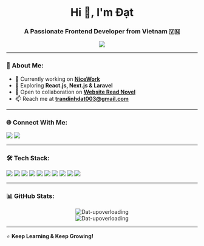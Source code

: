 <h1 align="center">Hi 👋, I'm Đạt</h1>
<h3 align="center">A Passionate Frontend Developer from Vietnam 🇻🇳</h3>

<p align="center">
  <img src="https://readme-typing-svg.demolab.com?font=Fira+Code&size=22&pause=1000&color=36BCF7&center=true&vCenter=true&width=600&lines=Frontend+Developer+|+ReactJS+%7C+NextJS;Building+interactive+and+responsive+web+apps;Always+learning+new+things!">
</p>

---

### 🚀 About Me:
- 🔭 Currently working on **[NiceWork](https://github.com/Dat-upoverloading/NiceWork.git)**
- 🌱 Exploring **React.js, Next.js & Laravel**
- 👯 Open to collaboration on **[Website Read Novel](https://github.com/Dat-upoverloading/WebReadNovel.git)**
- 📫 Reach me at **[trandinhdat003@gmail.com](mailto:trandinhdat003@gmail.com)**

---

### 🌐 Connect With Me:
<p align="left">
  <a href="mailto:trandinhdat003@gmail.com"><img src="https://img.shields.io/badge/Gmail-D14836?style=for-the-badge&logo=gmail&logoColor=white" /></a>
  <a href="https://github.com/Dat-upoverloading"><img src="https://img.shields.io/badge/GitHub-181717?style=for-the-badge&logo=github&logoColor=white" /></a>
</p>

---

### 🛠️ Tech Stack:
<p align="left">
  <img src="https://img.shields.io/badge/HTML5-E34F26?style=for-the-badge&logo=html5&logoColor=white" />
  <img src="https://img.shields.io/badge/CSS3-1572B6?style=for-the-badge&logo=css3&logoColor=white" />
  <img src="https://img.shields.io/badge/JavaScript-F7DF1E?style=for-the-badge&logo=javascript&logoColor=black" />
  <img src="https://img.shields.io/badge/React-61DAFB?style=for-the-badge&logo=react&logoColor=black" />
  <img src="https://img.shields.io/badge/Next.js-000000?style=for-the-badge&logo=next.js&logoColor=white" />
  <img src="https://img.shields.io/badge/Node.js-339933?style=for-the-badge&logo=node.js&logoColor=white" />
  <img src="https://img.shields.io/badge/MongoDB-4EA94B?style=for-the-badge&logo=mongodb&logoColor=white" />
  <img src="https://img.shields.io/badge/MySQL-4479A1?style=for-the-badge&logo=mysql&logoColor=white" />
  <img src="https://img.shields.io/badge/Figma-F24E1E?style=for-the-badge&logo=figma&logoColor=white" />
  <img src="https://img.shields.io/badge/Git-F05032?style=for-the-badge&logo=git&logoColor=white" />
</p>

---

### 📊 GitHub Stats:
<p align="center">
  <img src="https://github-readme-stats.vercel.app/api?username=Dat-upoverloading&show_icons=true&theme=radical&hide_border=true" alt="Dat-upoverloading" />
  <br />
  <img src="https://github-readme-stats.vercel.app/api/top-langs?username=Dat-upoverloading&show_icons=true&locale=en&layout=compact&theme=radical&hide_border=true" alt="Dat-upoverloading" />
</p>

---

⭐️ **Keep Learning & Keep Growing!**
